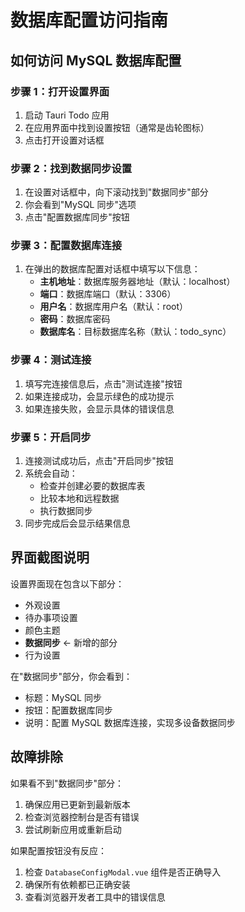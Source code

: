 # 数据库配置访问指南

## 如何访问 MySQL 数据库配置

### 步骤 1：打开设置界面
1. 启动 Tauri Todo 应用
2. 在应用界面中找到设置按钮（通常是齿轮图标）
3. 点击打开设置对话框

### 步骤 2：找到数据同步设置
1. 在设置对话框中，向下滚动找到"数据同步"部分
2. 你会看到"MySQL 同步"选项
3. 点击"配置数据库同步"按钮

### 步骤 3：配置数据库连接
1. 在弹出的数据库配置对话框中填写以下信息：
   - **主机地址**：数据库服务器地址（默认：localhost）
   - **端口**：数据库端口（默认：3306）
   - **用户名**：数据库用户名（默认：root）
   - **密码**：数据库密码
   - **数据库名**：目标数据库名称（默认：todo_sync）

### 步骤 4：测试连接
1. 填写完连接信息后，点击"测试连接"按钮
2. 如果连接成功，会显示绿色的成功提示
3. 如果连接失败，会显示具体的错误信息

### 步骤 5：开启同步
1. 连接测试成功后，点击"开启同步"按钮
2. 系统会自动：
   - 检查并创建必要的数据库表
   - 比较本地和远程数据
   - 执行数据同步
3. 同步完成后会显示结果信息

## 界面截图说明

设置界面现在包含以下部分：
- 外观设置
- 待办事项设置
- 颜色主题
- **数据同步** ← 新增的部分
- 行为设置

在"数据同步"部分，你会看到：
- 标题：MySQL 同步
- 按钮：配置数据库同步
- 说明：配置 MySQL 数据库连接，实现多设备数据同步

## 故障排除

如果看不到"数据同步"部分：
1. 确保应用已更新到最新版本
2. 检查浏览器控制台是否有错误
3. 尝试刷新应用或重新启动

如果配置按钮没有反应：
1. 检查 `DatabaseConfigModal.vue` 组件是否正确导入
2. 确保所有依赖都已正确安装
3. 查看浏览器开发者工具中的错误信息
